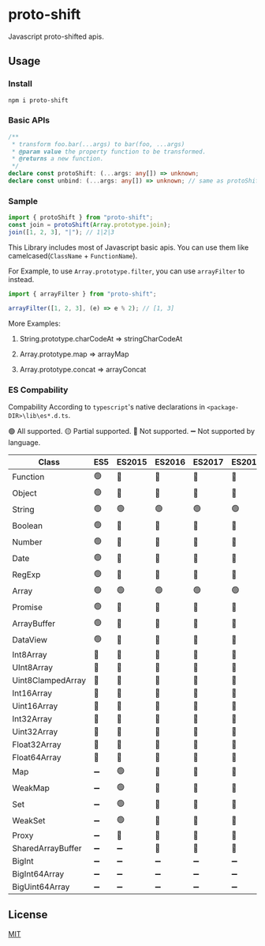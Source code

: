 # proto-shift

Javascript proto-shifted apis.

## Usage

### Install

```sh
npm i proto-shift
```

### Basic APIs

```typescript
/**
 * transform foo.bar(...args) to bar(foo, ...args)
 * @param value the property function to be transformed.
 * @returns a new function.
 */
declare const protoShift: (...args: any[]) => unknown;
declare const unbind: (...args: any[]) => unknown; // same as protoShift
```

### Sample

```javascript
import { protoShift } from "proto-shift";
const join = protoShift(Array.prototype.join);
join([1, 2, 3], "|"); // 1|2|3
```

This Library includes most of Javascript basic apis. You can use them like camelcased(`ClassName` + `FunctionName`).

For Example, to use `Array.prototype.filter`, you can use `arrayFilter` to instead.

```javascript
import { arrayFilter } from "proto-shift";

arrayFilter([1, 2, 3], (e) => e % 2); // [1, 3]
```

More Examples:

1. String.prototype.charCodeAt => stringCharCodeAt

2. Array.prototype.map => arrayMap

3. Array.prototype.concat => arrayConcat

### ES Compability

Compability According to `typescript`'s native declarations in `<package-DIR>\lib\es*.d.ts`.

🟢 All supported. 🟡 Partial supported. 🔴 Not supported. ➖ Not supported by language.

| Class             | ES5 | ES2015 | ES2016 | ES2017 | ES2018 | ES2019 | ES2020 | ES2021 | ES2022 | ES2023 |
| ----------------- | --- | ------ | ------ | ------ | ------ | ------ | ------ | ------ | ------ | ------ |
| Function          | 🟢  | 🔴     | 🔴     | 🔴     | 🔴     | 🔴     | 🔴     | 🔴     | 🔴     | 🔴     |
| Object            | 🟢  | 🔴     | 🔴     | 🔴     | 🔴     | 🔴     | 🔴     | 🔴     | 🔴     | 🔴     |
| String            | 🟢  | 🟢     | 🟢     | 🟢     | 🟢     | 🟢     | 🟢     | 🟢     | 🟢     | 🟢     |
| Boolean           | 🟢  | 🔴     | 🔴     | 🔴     | 🔴     | 🔴     | 🔴     | 🔴     | 🔴     | 🔴     |
| Number            | 🟢  | 🔴     | 🔴     | 🔴     | 🔴     | 🔴     | 🔴     | 🔴     | 🔴     | 🔴     |
| Date              | 🟢  | 🔴     | 🔴     | 🔴     | 🔴     | 🔴     | 🔴     | 🔴     | 🔴     | 🔴     |
| RegExp            | 🟢  | 🔴     | 🔴     | 🔴     | 🔴     | 🔴     | 🔴     | 🔴     | 🔴     | 🔴     |
| Array             | 🟢  | 🟢     | 🟢     | 🟢     | 🟢     | 🟢     | 🟢     | 🟢     | 🟢     | 🟢     |
| Promise           | 🟢  | 🔴     | 🔴     | 🔴     | 🔴     | 🔴     | 🔴     | 🔴     | 🔴     | 🔴     |
| ArrayBuffer       | 🟢  | 🔴     | 🔴     | 🔴     | 🔴     | 🔴     | 🔴     | 🔴     | 🔴     | 🔴     |
| DataView          | 🟢  | 🔴     | 🔴     | 🔴     | 🔴     | 🔴     | 🔴     | 🔴     | 🔴     | 🔴     |
| Int8Array         | 🔴  | 🔴     | 🔴     | 🔴     | 🔴     | 🔴     | 🔴     | 🔴     | 🔴     | 🔴     |
| UInt8Array        | 🔴  | 🔴     | 🔴     | 🔴     | 🔴     | 🔴     | 🔴     | 🔴     | 🔴     | 🔴     |
| Uint8ClampedArray | 🔴  | 🔴     | 🔴     | 🔴     | 🔴     | 🔴     | 🔴     | 🔴     | 🔴     | 🔴     |
| Int16Array        | 🔴  | 🔴     | 🔴     | 🔴     | 🔴     | 🔴     | 🔴     | 🔴     | 🔴     | 🔴     |
| Uint16Array       | 🔴  | 🔴     | 🔴     | 🔴     | 🔴     | 🔴     | 🔴     | 🔴     | 🔴     | 🔴     |
| Int32Array        | 🔴  | 🔴     | 🔴     | 🔴     | 🔴     | 🔴     | 🔴     | 🔴     | 🔴     | 🔴     |
| Uint32Array       | 🔴  | 🔴     | 🔴     | 🔴     | 🔴     | 🔴     | 🔴     | 🔴     | 🔴     | 🔴     |
| Float32Array      | 🔴  | 🔴     | 🔴     | 🔴     | 🔴     | 🔴     | 🔴     | 🔴     | 🔴     | 🔴     |
| Float64Array      | 🔴  | 🔴     | 🔴     | 🔴     | 🔴     | 🔴     | 🔴     | 🔴     | 🔴     | 🔴     |
| Map               | ➖  | 🟢     | 🔴     | 🔴     | 🔴     | 🔴     | 🔴     | 🔴     | 🔴     | 🔴     |
| WeakMap           | ➖  | 🟢     | 🔴     | 🔴     | 🔴     | 🔴     | 🔴     | 🔴     | 🔴     | 🔴     |
| Set               | ➖  | 🟢     | 🔴     | 🔴     | 🔴     | 🔴     | 🔴     | 🔴     | 🔴     | 🔴     |
| WeakSet           | ➖  | 🟢     | 🔴     | 🔴     | 🔴     | 🔴     | 🔴     | 🔴     | 🔴     | 🔴     |
| Proxy             | ➖  | 🔴     | 🔴     | 🔴     | 🔴     | 🔴     | 🔴     | 🔴     | 🔴     | 🔴     |
| SharedArrayBuffer | ➖  | ➖     | 🔴     | 🔴     | 🔴     | 🔴     | 🔴     | 🔴     | 🔴     | 🔴     |
| BigInt            | ➖  | ➖     | ➖     | ➖     | ➖     | 🔴     | 🔴     | 🔴     | 🔴     | 🔴     |
| BigInt64Array     | ➖  | ➖     | ➖     | ➖     | ➖     | 🔴     | 🔴     | 🔴     | 🔴     | 🔴     |
| BigUint64Array    | ➖  | ➖     | ➖     | ➖     | ➖     | 🔴     | 🔴     | 🔴     | 🔴     | 🔴     |

## License

[MIT](./LICENSE)
